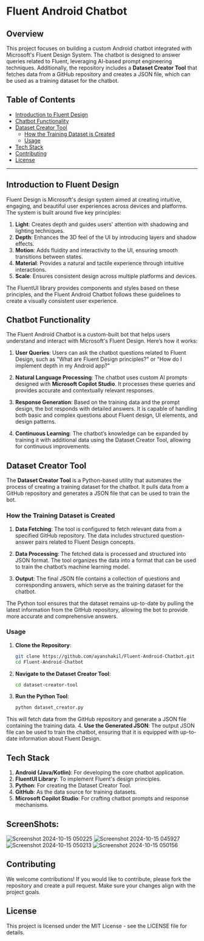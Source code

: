 
# Fluent Android Chatbot

## Overview

This project focuses on building a custom Android chatbot integrated with Microsoft's Fluent Design System. The chatbot is designed to answer queries related to Fluent, leveraging AI-based prompt engineering techniques. Additionally, the repository includes a **Dataset Creator Tool** that fetches data from a GitHub repository and creates a JSON file, which can be used as a training dataset for the chatbot.

## Table of Contents
- [Introduction to Fluent Design](#introduction-to-fluent-design)
- [Chatbot Functionality](#chatbot-functionality)
- [Dataset Creator Tool](#dataset-creator-tool)
  - [How the Training Dataset is Created](#how-the-training-dataset-is-created)
  - [Usage](#usage)
- [Tech Stack](#tech-stack)
- [Contributing](#contributing)
- [License](#license)

---

## Introduction to Fluent Design

Fluent Design is Microsoft's design system aimed at creating intuitive, engaging, and beautiful user experiences across devices and platforms. The system is built around five key principles:

1. **Light**: Creates depth and guides users' attention with shadowing and lighting techniques.
2. **Depth**: Enhances the 3D feel of the UI by introducing layers and shadow effects.
3. **Motion**: Adds fluidity and interactivity to the UI, ensuring smooth transitions between states.
4. **Material**: Provides a natural and tactile experience through intuitive interactions.
5. **Scale**: Ensures consistent design across multiple platforms and devices.

The FluentUI library provides components and styles based on these principles, and the Fluent Android Chatbot follows these guidelines to create a visually consistent user experience.

## Chatbot Functionality

The Fluent Android Chatbot is a custom-built bot that helps users understand and interact with Microsoft's Fluent Design. Here’s how it works:

1. **User Queries**: Users can ask the chatbot questions related to Fluent Design, such as "What are Fluent Design principles?" or "How do I implement depth in my Android app?"
   
2. **Natural Language Processing**: The chatbot uses custom AI prompts designed with **Microsoft Copilot Studio**. It processes these queries and provides accurate and contextually relevant responses.

3. **Response Generation**: Based on the training data and the prompt design, the bot responds with detailed answers. It is capable of handling both basic and complex questions about Fluent design, UI elements, and design patterns.

4. **Continuous Learning**: The chatbot’s knowledge can be expanded by training it with additional data using the Dataset Creator Tool, allowing for continuous improvements.

## Dataset Creator Tool

The **Dataset Creator Tool** is a Python-based utility that automates the process of creating a training dataset for the chatbot. It pulls data from a GitHub repository and generates a JSON file that can be used to train the bot.

### How the Training Dataset is Created

1. **Data Fetching**: The tool is configured to fetch relevant data from a specified GitHub repository. The data includes structured question-answer pairs related to Fluent Design concepts.

2. **Data Processing**: The fetched data is processed and structured into JSON format. The tool organizes the data into a format that can be used to train the chatbot’s machine learning model.

3. **Output**: The final JSON file contains a collection of questions and corresponding answers, which serve as the training dataset for the chatbot.

The Python tool ensures that the dataset remains up-to-date by pulling the latest information from the GitHub repository, allowing the bot to provide more accurate and comprehensive answers.

### Usage

1. **Clone the Repository**:
   ```bash
   git clone https://github.com/ayanshakil/Fluent-Android-Chatbot.git
   cd Fluent-Android-Chatbot
2. **Navigate to the Dataset Creator Tool**:
   ```bash
   cd dataset-creator-tool
3. **Run the Python Tool**:
   ```bash
   python dataset_creator.py
This will fetch data from the GitHub repository and generate a JSON file containing the training data.
4. **Use the Generated JSON**: 
The output JSON file can be used to train the chatbot, ensuring that it is equipped with up-to-date information about Fluent Design.

## Tech Stack
1. **Android (Java/Kotlin)**: For developing the core chatbot application.
2. **FluentUI Library**: To implement Fluent's design principles.
3. **Python**: For creating the Dataset Creator Tool.
4. **GitHub**: As the data source for training datasets.
5. **Microsoft Copilot Studio**: For crafting chatbot prompts and response mechanisms.

## ScreenShots: 
![Screenshot 2024-10-15 050225](https://github.com/user-attachments/assets/0bd49747-a88e-4c1c-9605-69be8feeaa93)
![Screenshot 2024-10-15 045927](https://github.com/user-attachments/assets/fec9b69b-187b-4ddb-8f09-9d611b85c67e)
![Screenshot 2024-10-15 050213](https://github.com/user-attachments/assets/fbf2b45c-7744-44b4-8c14-4d33a1b64141)
![Screenshot 2024-10-15 050156](https://github.com/user-attachments/assets/239d4c48-6497-4b15-88a7-14f580ee7fea)



## Contributing
We welcome contributions! If you would like to contribute, please fork the repository and create a pull request. Make sure your changes align with the project goals.

## License
This project is licensed under the MIT License - see the LICENSE file for details.





